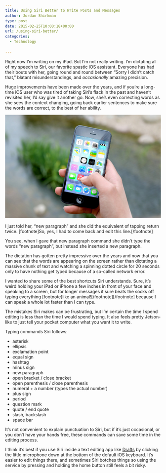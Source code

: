 ```yaml
---
title: Using Siri Better to Write Posts and Messages
author: Jordan Shirkman
type: post
date: 2015-02-25T10:00:18+00:00
url: /using-siri-better/
categories:
  - Technology

---
```

Right now I’m writing on my iPad. But I’m not really writing. I’m dictating all of my speech to Siri, our favorite spastic iOS assistant. Everyone has had their bouts with her, going round and round between “Sorry I didn’t catch that,” blatant misunderstandings, and _occasionally_ amazing precision.

Huge improvements have been made over the years, and if you’re a long-time iOS user who was tired of taking Siri’s flack in the past and haven’t revisited her, I’d say give it another go. Now, she’s even correcting words as she sees the context changing, going back earlier sentences to make sure the words are correct, to the best of her ability.

![Image](/static/images/holding-iphone.jpeg) 

I just told her, “new paragraph” and she did the equivalent of tapping return twice. [footnote]So, yes, I had to come back and edit this line.[/footnote]

You see, when I gave that new paragraph command she didn’t type the words “new paragraph”, but instead she inserted a new paragraph.

The dictation has gotten pretty impressive over the years and now that you can see that the words are appearing on the screen rather than dictating a massive chunk of text and watching a spinning dotted circle for 20 seconds only to have nothing get typed because of a so-called network error.

I wanted to share some of the best shortcuts Siri understands. Sure, it’s weird holding your iPad or iPhone a few inches in front of your face and speaking to a screen, but for longer messages it sure beats the socks off typing everything \[footnote]like an animal![/footnote\]\[/footnote\] because I can speak a whole lot faster than I can type. <!--more-->

The mistakes Siri makes can be frustrating, but I’m certain the time I spend editing is less than the time I would spend typing. It also feels pretty Jetson-like to just tell your pocket computer what you want it to write.

Typing commands Siri follows:

  * asterisk
  * ellipsis
  * exclamation point
  * equal sign
  * hashtag
  * minus sign
  * new paragraph
  * open bracket / close bracket
  * open parenthesis / close parenthesis
  * numeral + a number (types the actual number)
  * plus sign
  * period
  * question mark
  * quote / end quote
  * slash, backslash
  * space bar

It’s not convenient to explain punctuation to Siri, but if it’s just occasional, or you don’t have your hands free, these commands can save some time in the editing process.

I think it’s best if you use Siri inside a text editing app like [Drafts](https://itunes.apple.com/us/app/drafts-4-quickly-capture-notes/id905337691?mt=8&at=11l4uNett) by clicking the little microphone down at the bottom of the default iOS keyboard. It’s easier to edit things there, and sometimes Siri botches things so using the service by pressing and holding the home button still feels a bit risky.
